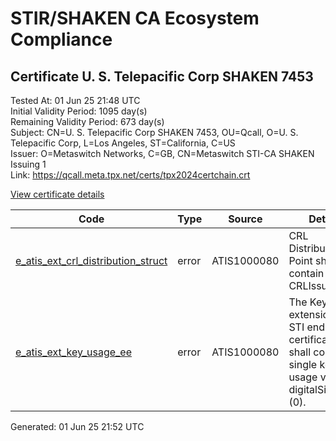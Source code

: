 # STIR/SHAKEN CA Ecosystem Compliance

## Certificate U. S. Telepacific Corp SHAKEN 7453

Tested At: 01 Jun 25 21:48 UTC\
Initial Validity Period: 1095 day(s)\
Remaining Validity Period: 673 day(s)\
Subject: CN=U. S. Telepacific Corp SHAKEN 7453, OU=Qcall, O=U. S. Telepacific Corp, L=Los Angeles, ST=California, C=US\
Issuer: O=Metaswitch Networks, C=GB, CN=Metaswitch STI-CA SHAKEN Issuing 1\
Link: https://qcall.meta.tpx.net/certs/tpx2024certchain.crt

[View certificate details](https://x509.io/?cert=MIICyjCCAm%2BgAwIBAgIQcvPMw3L%2Btn1oI1BeJ4aynDAKBggqhkjOPQQDAjBYMSswKQYDVQQDDCJNZXRhc3dpdGNoIFNUSS1DQSBTSEFLRU4gSXNzdWluZyAxMQswCQYDVQQGEwJHQjEcMBoGA1UECgwTTWV0YXN3aXRjaCBOZXR3b3JrczAeFw0yNDA0MDUwOTUzNTZaFw0yNzA0MDUwOTUzNTZaMIGWMQswCQYDVQQGEwJVUzETMBEGA1UECAwKQ2FsaWZvcm5pYTEUMBIGA1UEBwwLTG9zIEFuZ2VsZXMxHzAdBgNVBAoMFlUuIFMuIFRlbGVwYWNpZmljIENvcnAxDjAMBgNVBAsMBVFjYWxsMSswKQYDVQQDDCJVLiBTLiBUZWxlcGFjaWZpYyBDb3JwIFNIQUtFTiA3NDUzMFkwEwYHKoZIzj0CAQYIKoZIzj0DAQcDQgAEL1g4z%2FhJ%2FVseZ0Gq0nUQif8B5kWk05lXgVv7bb74oZSXj0RP2OOKmrTZi3qpIIC3m8CNfM84QysOZxDLrfy%2BMaOB2zCB2DAMBgNVHRMBAf8EAjAAMA4GA1UdDwEB%2FwQEAwIGwDAWBggrBgEFBQcBGgQKMAigBhYENzQ1MzBHBgNVHR8EQDA%2BMDygOqA4hjZodHRwczovL2F1dGhlbnRpY2F0ZS1hcGkuaWNvbmVjdGl2LmNvbS9kb3dubG9hZC92MS9jcmwwFwYDVR0gBBAwDjAMBgpghkgBhv8JAQEEMB0GA1UdDgQWBBQBbVETBSrIoxXKyvxuLcI73sKfAjAfBgNVHSMEGDAWgBTNHqcAEBDaMh1pGjnV0kYLLDyH1jAKBggqhkjOPQQDAgNJADBGAiEA%2F588RM2jv0rx1vTCFxFS2iGR7JHVZhejxLgRbNcA35gCIQCYS91rxm%2BXIyzprWh2FR%2BvjoJnQj8VuJwvDsGvQ5M7RA%3D%3D)

| Code | Type | Source | Details |
|------|------|--------|---------|
| [e_atis_ext_crl_distribution_struct](../../ISSUES/e_atis_ext_crl_distribution_struct/README.md) | error | ATIS1000080 | CRL Distribution Point shall contain a CRLIssuer field |
| [e_atis_ext_key_usage_ee](../../ISSUES/e_atis_ext_key_usage_ee/README.md) | error | ATIS1000080 | The Key Usage extension for STI end-entity certificates shall contain a single key usage value of digitalSignature (0). |


Generated: 01 Jun 25 21:52 UTC